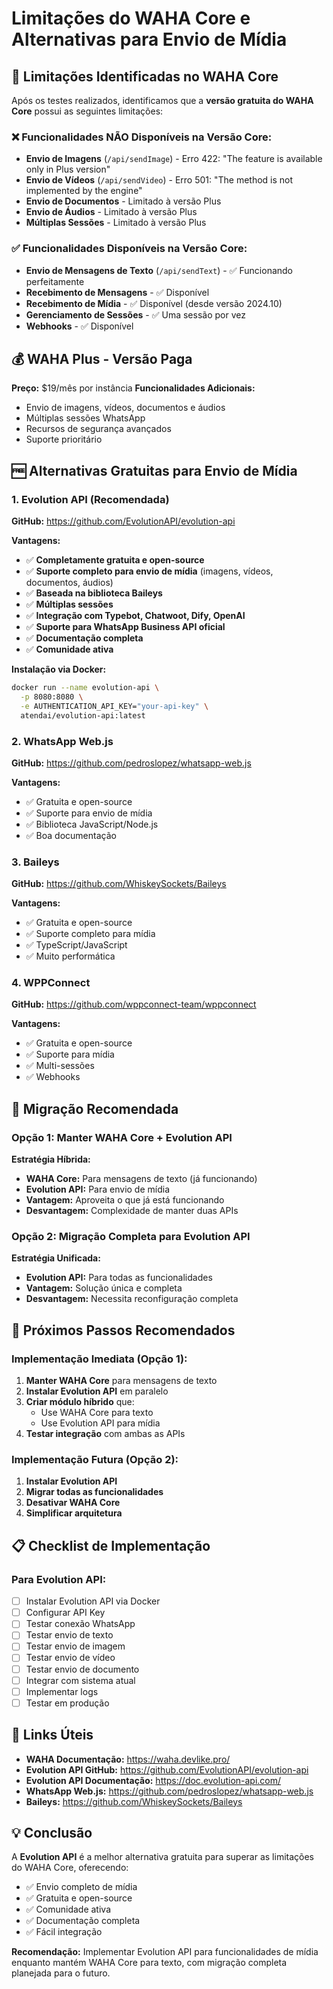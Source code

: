 # Limitações do WAHA Core e Alternativas para Envio de Mídia

## 🚫 Limitações Identificadas no WAHA Core

Após os testes realizados, identificamos que a **versão gratuita do WAHA Core** possui as seguintes limitações:

### ❌ Funcionalidades NÃO Disponíveis na Versão Core:
- **Envio de Imagens** (`/api/sendImage`) - Erro 422: "The feature is available only in Plus version"
- **Envio de Vídeos** (`/api/sendVideo`) - Erro 501: "The method is not implemented by the engine"
- **Envio de Documentos** - Limitado à versão Plus
- **Envio de Áudios** - Limitado à versão Plus
- **Múltiplas Sessões** - Limitado à versão Plus

### ✅ Funcionalidades Disponíveis na Versão Core:
- **Envio de Mensagens de Texto** (`/api/sendText`) - ✅ Funcionando perfeitamente
- **Recebimento de Mensagens** - ✅ Disponível
- **Recebimento de Mídia** - ✅ Disponível (desde versão 2024.10)
- **Gerenciamento de Sessões** - ✅ Uma sessão por vez
- **Webhooks** - ✅ Disponível

## 💰 WAHA Plus - Versão Paga

**Preço:** $19/mês por instância
**Funcionalidades Adicionais:**
- Envio de imagens, vídeos, documentos e áudios
- Múltiplas sessões WhatsApp
- Recursos de segurança avançados
- Suporte prioritário

## 🆓 Alternativas Gratuitas para Envio de Mídia

### 1. Evolution API (Recomendada)
**GitHub:** https://github.com/EvolutionAPI/evolution-api

**Vantagens:**
- ✅ **Completamente gratuita e open-source**
- ✅ **Suporte completo para envio de mídia** (imagens, vídeos, documentos, áudios)
- ✅ **Baseada na biblioteca Baileys**
- ✅ **Múltiplas sessões**
- ✅ **Integração com Typebot, Chatwoot, Dify, OpenAI**
- ✅ **Suporte para WhatsApp Business API oficial**
- ✅ **Documentação completa**
- ✅ **Comunidade ativa**

**Instalação via Docker:**
```bash
docker run --name evolution-api \
  -p 8080:8080 \
  -e AUTHENTICATION_API_KEY="your-api-key" \
  atendai/evolution-api:latest
```

### 2. WhatsApp Web.js
**GitHub:** https://github.com/pedroslopez/whatsapp-web.js

**Vantagens:**
- ✅ Gratuita e open-source
- ✅ Suporte para envio de mídia
- ✅ Biblioteca JavaScript/Node.js
- ✅ Boa documentação

### 3. Baileys
**GitHub:** https://github.com/WhiskeySockets/Baileys

**Vantagens:**
- ✅ Gratuita e open-source
- ✅ Suporte completo para mídia
- ✅ TypeScript/JavaScript
- ✅ Muito performática

### 4. WPPConnect
**GitHub:** https://github.com/wppconnect-team/wppconnect

**Vantagens:**
- ✅ Gratuita e open-source
- ✅ Suporte para mídia
- ✅ Multi-sessões
- ✅ Webhooks

## 🔄 Migração Recomendada

### Opção 1: Manter WAHA Core + Evolution API
**Estratégia Híbrida:**
- **WAHA Core:** Para mensagens de texto (já funcionando)
- **Evolution API:** Para envio de mídia
- **Vantagem:** Aproveita o que já está funcionando
- **Desvantagem:** Complexidade de manter duas APIs

### Opção 2: Migração Completa para Evolution API
**Estratégia Unificada:**
- **Evolution API:** Para todas as funcionalidades
- **Vantagem:** Solução única e completa
- **Desvantagem:** Necessita reconfiguração completa

## 🚀 Próximos Passos Recomendados

### Implementação Imediata (Opção 1):
1. **Manter WAHA Core** para mensagens de texto
2. **Instalar Evolution API** em paralelo
3. **Criar módulo híbrido** que:
   - Use WAHA Core para texto
   - Use Evolution API para mídia
4. **Testar integração** com ambas as APIs

### Implementação Futura (Opção 2):
1. **Instalar Evolution API**
2. **Migrar todas as funcionalidades**
3. **Desativar WAHA Core**
4. **Simplificar arquitetura**

## 📋 Checklist de Implementação

### Para Evolution API:
- [ ] Instalar Evolution API via Docker
- [ ] Configurar API Key
- [ ] Testar conexão WhatsApp
- [ ] Testar envio de texto
- [ ] Testar envio de imagem
- [ ] Testar envio de vídeo
- [ ] Testar envio de documento
- [ ] Integrar com sistema atual
- [ ] Implementar logs
- [ ] Testar em produção

## 🔗 Links Úteis

- **WAHA Documentação:** https://waha.devlike.pro/
- **Evolution API GitHub:** https://github.com/EvolutionAPI/evolution-api
- **Evolution API Documentação:** https://doc.evolution-api.com/
- **WhatsApp Web.js:** https://github.com/pedroslopez/whatsapp-web.js
- **Baileys:** https://github.com/WhiskeySockets/Baileys

## 💡 Conclusão

A **Evolution API** é a melhor alternativa gratuita para superar as limitações do WAHA Core, oferecendo:
- ✅ Envio completo de mídia
- ✅ Gratuita e open-source
- ✅ Comunidade ativa
- ✅ Documentação completa
- ✅ Fácil integração

**Recomendação:** Implementar Evolution API para funcionalidades de mídia enquanto mantém WAHA Core para texto, com migração completa planejada para o futuro.